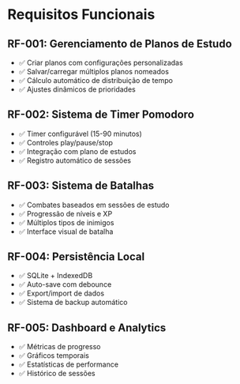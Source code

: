 # Requisitos Funcionais

## RF-001: Gerenciamento de Planos de Estudo
- ✅ Criar planos com configurações personalizadas
- ✅ Salvar/carregar múltiplos planos nomeados
- ✅ Cálculo automático de distribuição de tempo
- ✅ Ajustes dinâmicos de prioridades

## RF-002: Sistema de Timer Pomodoro
- ✅ Timer configurável (15-90 minutos)
- ✅ Controles play/pause/stop
- ✅ Integração com plano de estudos
- ✅ Registro automático de sessões

## RF-003: Sistema de Batalhas
- ✅ Combates baseados em sessões de estudo
- ✅ Progressão de níveis e XP
- ✅ Múltiplos tipos de inimigos
- ✅ Interface visual de batalha

## RF-004: Persistência Local
- ✅ SQLite + IndexedDB
- ✅ Auto-save com debounce
- ✅ Export/import de dados
- ✅ Sistema de backup automático

## RF-005: Dashboard e Analytics
- ✅ Métricas de progresso
- ✅ Gráficos temporais
- ✅ Estatísticas de performance
- ✅ Histórico de sessões